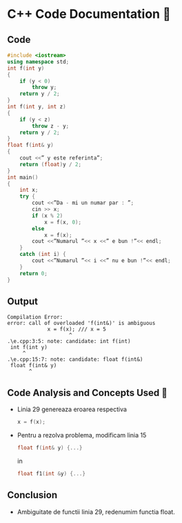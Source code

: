 # C++ Code Documentation 📄

## Code
```cpp
#include <iostream>
using namespace std;
int f(int y)
{
    if (y < 0)
        throw y;
    return y / 2;
}
int f(int y, int z)
{
    if (y < z)
        throw z - y;
    return y / 2;
}
float f(int& y)
{
    cout <<” y este referinta”;
    return (float)y / 2;
}
int main()
{
    int x;
    try {
        cout <<”Da - mi un numar par : ”;
        cin >> x;
        if (x % 2)
            x = f(x, 0);
        else
            x = f(x);
        cout <<”Numarul ”<< x <<” e bun !”<< endl;
    }
    catch (int i) {
        cout <<”Numarul ”<< i <<” nu e bun !”<< endl;
    }
    return 0;
}
```

## Output
```
Compilation Error:
error: call of overloaded 'f(int&)' is ambiguous
             x = f(x); /// x = 5
                    ^
.\e.cpp:3:5: note: candidate: int f(int)
 int f(int y)
     ^
.\e.cpp:15:7: note: candidate: float f(int&)
 float f(int& y)
       ^
```

## Code Analysis and Concepts Used 🧠
- Linia 29 genereaza eroarea respectiva 
    ```cpp
    x = f(x);
    ```
- Pentru a rezolva problema, modificam linia 15
    ```cpp
    float f(int& y) {...}
    ```
    in 
    ```cpp
    float f1(int &y) {...}
    ```

## Conclusion
- Ambiguitate de functii linia 29, redenumim functia float.
